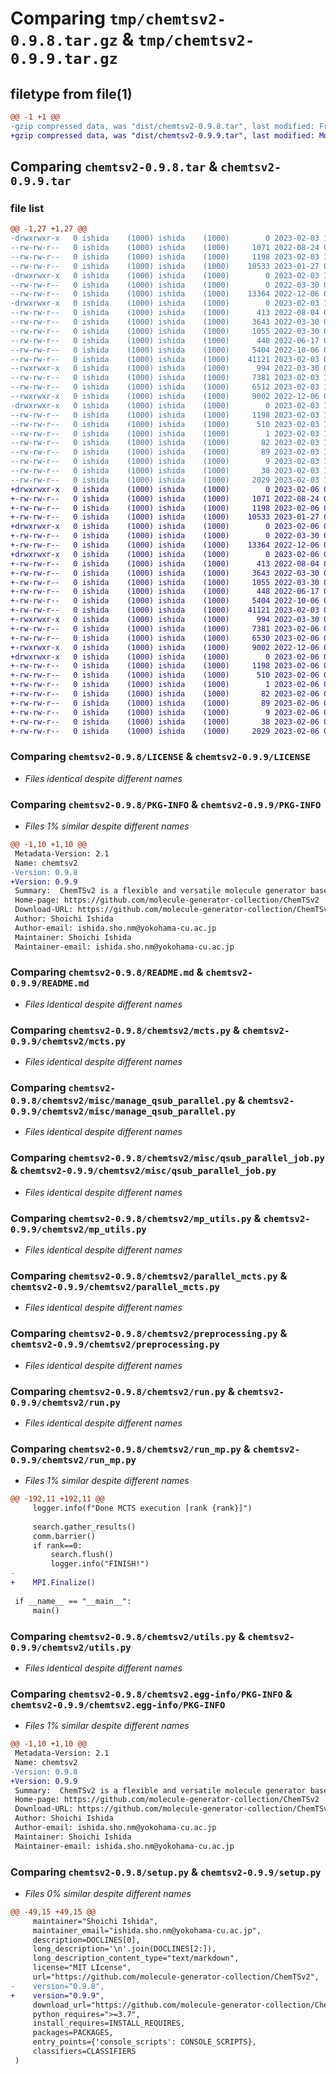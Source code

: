 # Comparing `tmp/chemtsv2-0.9.8.tar.gz` & `tmp/chemtsv2-0.9.9.tar.gz`

## filetype from file(1)

```diff
@@ -1 +1 @@
-gzip compressed data, was "dist/chemtsv2-0.9.8.tar", last modified: Fri Feb  3 10:48:18 2023, max compression
+gzip compressed data, was "dist/chemtsv2-0.9.9.tar", last modified: Mon Feb  6 09:30:23 2023, max compression
```

## Comparing `chemtsv2-0.9.8.tar` & `chemtsv2-0.9.9.tar`

### file list

```diff
@@ -1,27 +1,27 @@
-drwxrwxr-x   0 ishida    (1000) ishida    (1000)        0 2023-02-03 10:48:18.000000 chemtsv2-0.9.8/
--rw-rw-r--   0 ishida    (1000) ishida    (1000)     1071 2022-08-24 05:53:34.000000 chemtsv2-0.9.8/LICENSE
--rw-rw-r--   0 ishida    (1000) ishida    (1000)     1198 2023-02-03 10:48:18.000000 chemtsv2-0.9.8/PKG-INFO
--rw-rw-r--   0 ishida    (1000) ishida    (1000)    10533 2023-01-27 08:48:43.000000 chemtsv2-0.9.8/README.md
-drwxrwxr-x   0 ishida    (1000) ishida    (1000)        0 2023-02-03 10:48:18.000000 chemtsv2-0.9.8/chemtsv2/
--rw-rw-r--   0 ishida    (1000) ishida    (1000)        0 2022-03-30 07:13:09.000000 chemtsv2-0.9.8/chemtsv2/__init__.py
--rw-rw-r--   0 ishida    (1000) ishida    (1000)    13364 2022-12-06 02:39:24.000000 chemtsv2-0.9.8/chemtsv2/mcts.py
-drwxrwxr-x   0 ishida    (1000) ishida    (1000)        0 2023-02-03 10:48:18.000000 chemtsv2-0.9.8/chemtsv2/misc/
--rw-rw-r--   0 ishida    (1000) ishida    (1000)      413 2022-08-04 08:55:02.000000 chemtsv2-0.9.8/chemtsv2/misc/debug_check.py
--rw-rw-r--   0 ishida    (1000) ishida    (1000)     3643 2022-03-30 07:13:09.000000 chemtsv2-0.9.8/chemtsv2/misc/manage_qsub_parallel.py
--rw-rw-r--   0 ishida    (1000) ishida    (1000)     1055 2022-03-30 07:13:09.000000 chemtsv2-0.9.8/chemtsv2/misc/qsub_parallel_job.py
--rw-rw-r--   0 ishida    (1000) ishida    (1000)      448 2022-06-17 07:18:52.000000 chemtsv2-0.9.8/chemtsv2/misc/scaler.py
--rw-rw-r--   0 ishida    (1000) ishida    (1000)     5404 2022-10-06 08:13:52.000000 chemtsv2-0.9.8/chemtsv2/mp_utils.py
--rw-rw-r--   0 ishida    (1000) ishida    (1000)    41121 2023-02-03 09:45:29.000000 chemtsv2-0.9.8/chemtsv2/parallel_mcts.py
--rwxrwxr-x   0 ishida    (1000) ishida    (1000)      994 2022-03-30 07:13:09.000000 chemtsv2-0.9.8/chemtsv2/preprocessing.py
--rw-rw-r--   0 ishida    (1000) ishida    (1000)     7381 2023-02-03 10:48:18.000000 chemtsv2-0.9.8/chemtsv2/run.py
--rw-rw-r--   0 ishida    (1000) ishida    (1000)     6512 2023-02-03 10:48:18.000000 chemtsv2-0.9.8/chemtsv2/run_mp.py
--rwxrwxr-x   0 ishida    (1000) ishida    (1000)     9002 2022-12-06 02:39:24.000000 chemtsv2-0.9.8/chemtsv2/utils.py
-drwxrwxr-x   0 ishida    (1000) ishida    (1000)        0 2023-02-03 10:48:18.000000 chemtsv2-0.9.8/chemtsv2.egg-info/
--rw-rw-r--   0 ishida    (1000) ishida    (1000)     1198 2023-02-03 10:48:18.000000 chemtsv2-0.9.8/chemtsv2.egg-info/PKG-INFO
--rw-rw-r--   0 ishida    (1000) ishida    (1000)      510 2023-02-03 10:48:18.000000 chemtsv2-0.9.8/chemtsv2.egg-info/SOURCES.txt
--rw-rw-r--   0 ishida    (1000) ishida    (1000)        1 2023-02-03 10:48:18.000000 chemtsv2-0.9.8/chemtsv2.egg-info/dependency_links.txt
--rw-rw-r--   0 ishida    (1000) ishida    (1000)       82 2023-02-03 10:48:18.000000 chemtsv2-0.9.8/chemtsv2.egg-info/entry_points.txt
--rw-rw-r--   0 ishida    (1000) ishida    (1000)       89 2023-02-03 10:48:18.000000 chemtsv2-0.9.8/chemtsv2.egg-info/requires.txt
--rw-rw-r--   0 ishida    (1000) ishida    (1000)        9 2023-02-03 10:48:18.000000 chemtsv2-0.9.8/chemtsv2.egg-info/top_level.txt
--rw-rw-r--   0 ishida    (1000) ishida    (1000)       38 2023-02-03 10:48:18.000000 chemtsv2-0.9.8/setup.cfg
--rw-rw-r--   0 ishida    (1000) ishida    (1000)     2029 2023-02-03 10:46:28.000000 chemtsv2-0.9.8/setup.py
+drwxrwxr-x   0 ishida    (1000) ishida    (1000)        0 2023-02-06 09:30:23.000000 chemtsv2-0.9.9/
+-rw-rw-r--   0 ishida    (1000) ishida    (1000)     1071 2022-08-24 05:53:34.000000 chemtsv2-0.9.9/LICENSE
+-rw-rw-r--   0 ishida    (1000) ishida    (1000)     1198 2023-02-06 09:30:23.000000 chemtsv2-0.9.9/PKG-INFO
+-rw-rw-r--   0 ishida    (1000) ishida    (1000)    10533 2023-01-27 08:48:43.000000 chemtsv2-0.9.9/README.md
+drwxrwxr-x   0 ishida    (1000) ishida    (1000)        0 2023-02-06 09:30:23.000000 chemtsv2-0.9.9/chemtsv2/
+-rw-rw-r--   0 ishida    (1000) ishida    (1000)        0 2022-03-30 07:13:09.000000 chemtsv2-0.9.9/chemtsv2/__init__.py
+-rw-rw-r--   0 ishida    (1000) ishida    (1000)    13364 2022-12-06 02:39:24.000000 chemtsv2-0.9.9/chemtsv2/mcts.py
+drwxrwxr-x   0 ishida    (1000) ishida    (1000)        0 2023-02-06 09:30:23.000000 chemtsv2-0.9.9/chemtsv2/misc/
+-rw-rw-r--   0 ishida    (1000) ishida    (1000)      413 2022-08-04 08:55:02.000000 chemtsv2-0.9.9/chemtsv2/misc/debug_check.py
+-rw-rw-r--   0 ishida    (1000) ishida    (1000)     3643 2022-03-30 07:13:09.000000 chemtsv2-0.9.9/chemtsv2/misc/manage_qsub_parallel.py
+-rw-rw-r--   0 ishida    (1000) ishida    (1000)     1055 2022-03-30 07:13:09.000000 chemtsv2-0.9.9/chemtsv2/misc/qsub_parallel_job.py
+-rw-rw-r--   0 ishida    (1000) ishida    (1000)      448 2022-06-17 07:18:52.000000 chemtsv2-0.9.9/chemtsv2/misc/scaler.py
+-rw-rw-r--   0 ishida    (1000) ishida    (1000)     5404 2022-10-06 08:13:52.000000 chemtsv2-0.9.9/chemtsv2/mp_utils.py
+-rw-rw-r--   0 ishida    (1000) ishida    (1000)    41121 2023-02-03 09:45:29.000000 chemtsv2-0.9.9/chemtsv2/parallel_mcts.py
+-rwxrwxr-x   0 ishida    (1000) ishida    (1000)      994 2022-03-30 07:13:09.000000 chemtsv2-0.9.9/chemtsv2/preprocessing.py
+-rw-rw-r--   0 ishida    (1000) ishida    (1000)     7381 2023-02-06 09:30:23.000000 chemtsv2-0.9.9/chemtsv2/run.py
+-rw-rw-r--   0 ishida    (1000) ishida    (1000)     6530 2023-02-06 09:30:23.000000 chemtsv2-0.9.9/chemtsv2/run_mp.py
+-rwxrwxr-x   0 ishida    (1000) ishida    (1000)     9002 2022-12-06 02:39:24.000000 chemtsv2-0.9.9/chemtsv2/utils.py
+drwxrwxr-x   0 ishida    (1000) ishida    (1000)        0 2023-02-06 09:30:23.000000 chemtsv2-0.9.9/chemtsv2.egg-info/
+-rw-rw-r--   0 ishida    (1000) ishida    (1000)     1198 2023-02-06 09:30:23.000000 chemtsv2-0.9.9/chemtsv2.egg-info/PKG-INFO
+-rw-rw-r--   0 ishida    (1000) ishida    (1000)      510 2023-02-06 09:30:23.000000 chemtsv2-0.9.9/chemtsv2.egg-info/SOURCES.txt
+-rw-rw-r--   0 ishida    (1000) ishida    (1000)        1 2023-02-06 09:30:23.000000 chemtsv2-0.9.9/chemtsv2.egg-info/dependency_links.txt
+-rw-rw-r--   0 ishida    (1000) ishida    (1000)       82 2023-02-06 09:30:23.000000 chemtsv2-0.9.9/chemtsv2.egg-info/entry_points.txt
+-rw-rw-r--   0 ishida    (1000) ishida    (1000)       89 2023-02-06 09:30:23.000000 chemtsv2-0.9.9/chemtsv2.egg-info/requires.txt
+-rw-rw-r--   0 ishida    (1000) ishida    (1000)        9 2023-02-06 09:30:23.000000 chemtsv2-0.9.9/chemtsv2.egg-info/top_level.txt
+-rw-rw-r--   0 ishida    (1000) ishida    (1000)       38 2023-02-06 09:30:23.000000 chemtsv2-0.9.9/setup.cfg
+-rw-rw-r--   0 ishida    (1000) ishida    (1000)     2029 2023-02-06 09:28:51.000000 chemtsv2-0.9.9/setup.py
```

### Comparing `chemtsv2-0.9.8/LICENSE` & `chemtsv2-0.9.9/LICENSE`

 * *Files identical despite different names*

### Comparing `chemtsv2-0.9.8/PKG-INFO` & `chemtsv2-0.9.9/PKG-INFO`

 * *Files 1% similar despite different names*

```diff
@@ -1,10 +1,10 @@
 Metadata-Version: 2.1
 Name: chemtsv2
-Version: 0.9.8
+Version: 0.9.9
 Summary:  ChemTSv2 is a flexible and versatile molecule generator based on reinforcement learning with natural language processing.
 Home-page: https://github.com/molecule-generator-collection/ChemTSv2
 Download-URL: https://github.com/molecule-generator-collection/ChemTSv2
 Author: Shoichi Ishida
 Author-email: ishida.sho.nm@yokohama-cu.ac.jp
 Maintainer: Shoichi Ishida
 Maintainer-email: ishida.sho.nm@yokohama-cu.ac.jp
```

### Comparing `chemtsv2-0.9.8/README.md` & `chemtsv2-0.9.9/README.md`

 * *Files identical despite different names*

### Comparing `chemtsv2-0.9.8/chemtsv2/mcts.py` & `chemtsv2-0.9.9/chemtsv2/mcts.py`

 * *Files identical despite different names*

### Comparing `chemtsv2-0.9.8/chemtsv2/misc/manage_qsub_parallel.py` & `chemtsv2-0.9.9/chemtsv2/misc/manage_qsub_parallel.py`

 * *Files identical despite different names*

### Comparing `chemtsv2-0.9.8/chemtsv2/misc/qsub_parallel_job.py` & `chemtsv2-0.9.9/chemtsv2/misc/qsub_parallel_job.py`

 * *Files identical despite different names*

### Comparing `chemtsv2-0.9.8/chemtsv2/mp_utils.py` & `chemtsv2-0.9.9/chemtsv2/mp_utils.py`

 * *Files identical despite different names*

### Comparing `chemtsv2-0.9.8/chemtsv2/parallel_mcts.py` & `chemtsv2-0.9.9/chemtsv2/parallel_mcts.py`

 * *Files identical despite different names*

### Comparing `chemtsv2-0.9.8/chemtsv2/preprocessing.py` & `chemtsv2-0.9.9/chemtsv2/preprocessing.py`

 * *Files identical despite different names*

### Comparing `chemtsv2-0.9.8/chemtsv2/run.py` & `chemtsv2-0.9.9/chemtsv2/run.py`

 * *Files identical despite different names*

### Comparing `chemtsv2-0.9.8/chemtsv2/run_mp.py` & `chemtsv2-0.9.9/chemtsv2/run_mp.py`

 * *Files 1% similar despite different names*

```diff
@@ -192,11 +192,11 @@
     logger.info(f"Done MCTS execution [rank {rank}]")
 
     search.gather_results()
     comm.barrier()
     if rank==0:
         search.flush()
         logger.info("FINISH!")
-
+    MPI.Finalize()
 
 if __name__ == "__main__":
     main()
```

### Comparing `chemtsv2-0.9.8/chemtsv2/utils.py` & `chemtsv2-0.9.9/chemtsv2/utils.py`

 * *Files identical despite different names*

### Comparing `chemtsv2-0.9.8/chemtsv2.egg-info/PKG-INFO` & `chemtsv2-0.9.9/chemtsv2.egg-info/PKG-INFO`

 * *Files 1% similar despite different names*

```diff
@@ -1,10 +1,10 @@
 Metadata-Version: 2.1
 Name: chemtsv2
-Version: 0.9.8
+Version: 0.9.9
 Summary:  ChemTSv2 is a flexible and versatile molecule generator based on reinforcement learning with natural language processing.
 Home-page: https://github.com/molecule-generator-collection/ChemTSv2
 Download-URL: https://github.com/molecule-generator-collection/ChemTSv2
 Author: Shoichi Ishida
 Author-email: ishida.sho.nm@yokohama-cu.ac.jp
 Maintainer: Shoichi Ishida
 Maintainer-email: ishida.sho.nm@yokohama-cu.ac.jp
```

### Comparing `chemtsv2-0.9.8/setup.py` & `chemtsv2-0.9.9/setup.py`

 * *Files 0% similar despite different names*

```diff
@@ -49,15 +49,15 @@
     maintainer="Shoichi Ishida",
     maintainer_email="ishida.sho.nm@yokohama-cu.ac.jp",
     description=DOCLINES[0],
     long_description='\n'.join(DOCLINES[2:]),
     long_description_content_type="text/markdown",
     license="MIT LIcense",
     url="https://github.com/molecule-generator-collection/ChemTSv2",
-    version="0.9.8",
+    version="0.9.9",
     download_url="https://github.com/molecule-generator-collection/ChemTSv2",
     python_requires=">=3.7",
     install_requires=INSTALL_REQUIRES,
     packages=PACKAGES,
     entry_points={'console_scripts': CONSOLE_SCRIPTS},
     classifiers=CLASSIFIERS
 )
```

